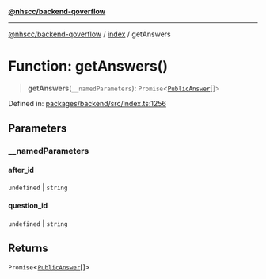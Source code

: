 [**@nhscc/backend-qoverflow**](../../README.md)

***

[@nhscc/backend-qoverflow](../../README.md) / [index](../README.md) / getAnswers

# Function: getAnswers()

> **getAnswers**(`__namedParameters`): `Promise`\<[`PublicAnswer`](../../db/type-aliases/PublicAnswer.md)[]\>

Defined in: [packages/backend/src/index.ts:1256](https://github.com/nhscc/qoverflow.api.hscc.bdpa.org/blob/f5ce596891ef5639d9d2800df6d35c0e862108c3/packages/backend/src/index.ts#L1256)

## Parameters

### \_\_namedParameters

#### after_id

`undefined` \| `string`

#### question_id

`undefined` \| `string`

## Returns

`Promise`\<[`PublicAnswer`](../../db/type-aliases/PublicAnswer.md)[]\>
